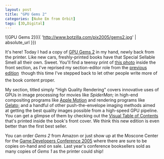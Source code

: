 ```yaml
---
layout: post
title: "GPU Gems 2"
categories: [Nuke Em from Orbit]
tags: [3D,Digital]
---
```



![GPU Gems 2]({{ 'http://www.botzilla.com/pix2005/gems2.jpg' | absolute_url }})


It's here! Today I had a copy of <a href="http://developer.nvidia.com/object/gpu_gems_2_home.html">GPU Gems 2</a> in my hand, newly back from the printer. Like new cars, freshly-printed books have that Special Sellable Smell all their own. Sweet. You'll find a teensy print of <a href="/blog/archives/000355.html">this photo</a> inside the front section, as I've reprised my section-editor role from the <a href="http://developer.nvidia.com/object/gpu_gems_home.html">previous edition</a> &#151; though this time I've stepped back to let other people write more of the book content proper.

My section, titled simply "High Quality Rendering" covers innovative uses of GPUs in image processing for movies like <cite>SpiderMan;</cite> in high-end compositing programs like <a href="http://www.apple.com/motion/">Apple Motion</a> and rendering programs like <a href="http://film.nvidia.com/page/home.html">Gelato;</a> and a handful of other push-the-envelope imaging methods aimed at getting the best quality images possible from a high-speed GPU pipeline. You can get a glimpse of them by checking out the <a href="http://download.nvidia.com/developer/GPU_Gems_2/GPU_Gems2_Visual_TOC.jpg">Visual Table of Contents</a> that's printed inside the book's front cover. We think this new edition is even better than the first best seller.

You can order <cite>Gems 2</cite> from Amazon or just show up at the Moscone Center for the <a href="http://www.gdconf.com/conference/">Game Developers Conference 2005</a> where there are sure to be copies on-hand and on sale. Last year's conference booksellers sold as many copies of <cite>Gems 1</cite> as the printer could ship!
